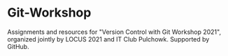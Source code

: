 # Git-Workshop

Assignments and resources for "Version Control with Git Workshop 2021", organized jointly by LOCUS 2021 and IT Club Pulchowk. Supported by GitHub.
